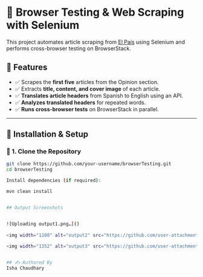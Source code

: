 # 🧪 Browser Testing & Web Scraping with Selenium

This project automates article scraping from [El País](https://elpais.com/) using Selenium and performs cross-browser testing on BrowserStack.

## 📌 Features
- ✅ Scrapes the **first five** articles from the Opinion section.
- ✅ Extracts **title, content, and cover image** of each article.
- ✅ **Translates article headers** from Spanish to English using an API.
- ✅ **Analyzes translated headers** for repeated words.
- ✅ **Runs cross-browser tests** on BrowserStack in parallel.

---

## 📂 Installation & Setup

### 🔹 1. Clone the Repository
```sh
git clone https://github.com/your-username/browserTesting.git
cd browserTesting

Install dependencies (if required):

mvn clean install  


## Output Screenshots  


![Uploading output1.png…]()
 
<img width="1108" alt="output2" src="https://github.com/user-attachments/assets/da484eab-f280-4ffd-9d20-6f48b6bc1b15" />
  
<img width="1352" alt="output3" src="https://github.com/user-attachments/assets/54e67585-8828-47df-97a9-142b1d92a3aa" />


## ✍️ Authored By  
Isha Chaudhary
